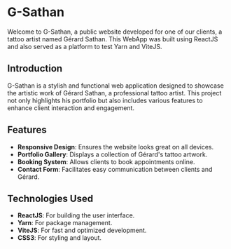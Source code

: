 # G-Sathan

Welcome to G-Sathan, a public website developed for one of our clients, a tattoo artist named Gérard Sathan. This WebApp was built using ReactJS and also served as a platform to test Yarn and ViteJS.

## Introduction

G-Sathan is a stylish and functional web application designed to showcase the artistic work of Gérard Sathan, a professional tattoo artist. This project not only highlights his portfolio but also includes various features to enhance client interaction and engagement.

## Features

- **Responsive Design**: Ensures the website looks great on all devices.
- **Portfolio Gallery**: Displays a collection of Gérard's tattoo artwork.
- **Booking System**: Allows clients to book appointments online.
- **Contact Form**: Facilitates easy communication between clients and Gérard.

## Technologies Used

- **ReactJS**: For building the user interface.
- **Yarn**: For package management.
- **ViteJS**: For fast and optimized development.
- **CSS3**: For styling and layout.
